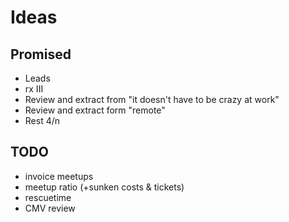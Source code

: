 # Ideas

## Promised

* Leads
* rx III
* Review and extract from "it doesn't have to be crazy at work"
* Review and extract form "remote"
* Rest 4/n

## TODO

* invoice meetups
* meetup ratio (+sunken costs & tickets)
* rescuetime
* CMV review